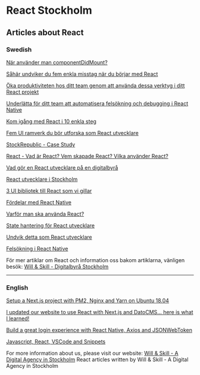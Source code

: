 # React Stockholm 

## Articles about React

### Swedish

[När använder man componentDidMount?](https://www.willandskill.se/artiklar/naer-anvaender-man-componentdidmount)

[Såhär undviker du fem enkla misstag när du börjar med React](https://www.willandskill.se/artiklar/undvik-detta-som-react-utvecklare)

[Öka produktiviteten hos ditt team genom att använda dessa verktyg i ditt React projekt](https://www.willandskill.se/artiklar/snabbare-leveranser-med-react)

[Underlätta för ditt team att automatisera felsökning och debugging i React Native](https://www.willandskill.se/artiklar/debugging-i-react-native)

[Kom igång med React i 10 enkla steg](https://www.willandskill.se/artiklar/kom-igang-med-react-i-10-enkla-steg)

[Fem UI ramverk du bör utforska som React utvecklare](https://www.willandskill.se/artiklar/5-ui-ramverk-foer-react-utvecklare)


[StockRepublic - Case Study](https://www.willandskill.se/artiklar/stockrepublic-hemsida-nextjs-tailwind-storyblok-headless-cms)

[React - Vad är React? Vem skapade React? Vilka använder React?](https://www.willandskill.se/artiklar/react)

[Vad gör en React utvecklare på en digitalbyrå](https://www.willandskill.se/artiklar/react-utvecklare-pa-en-digitalbyra-i-stockholm)

[React utvecklare i Stockholm](https://www.willandskill.se/artiklar/react-utvecklare-i-stockholm)

[3 UI bibliotek till React som vi gillar](https://www.willandskill.se/artiklar/3-ui-bibliotek-vi-gillar-foer-react)

[Fördelar med React Native](https://www.willandskill.se/artiklar/foerdelar-med-react-native)

[Varför man ska använda React?](https://www.willandskill.se/artiklar/varfoer-ska-man-anvaenda-react)

[State hantering för React utvecklare](https://www.willandskill.se/artiklar/state-hantering-foer-react-utvecklare)

[Undvik detta som React utvecklare](https://www.willandskill.se/artiklar/undvik-detta-som-react-utvecklare)

[Felsökning i React Native](https://www.willandskill.se/artiklar/debugging-i-react-native)

För mer artiklar om React och information oss bakom artiklarna, vänligen besök: [Will & Skill - Digitalbyrå Stockholm](https://www.willandskill.se/sv/)

---

### English

[Setup a Next.js project with PM2, Nginx and Yarn on Ubuntu 18.04](https://www.willandskill.se/en/setup-a-next-js-project-with-pm2-nginx-and-yarn-on-ubuntu-18-04/)

[I updated our website to use React with Next.js and DatoCMS... here is what I learned!](https://www.willandskill.se/en/i-updated-our-website-to-use-react-with-next-js-and-datocms-here-is-what-i-learne/)

[Build a great login experience with React Native, Axios and JSONWebToken](https://www.willandskill.se/en/build-a-great-login-experience-with-react-native/)

[Javascript, React, VSCode and Snippets](https://www.willandskill.se/en/javascript-react-vscode-and-snippets/)

For more information about us, please visit our website: [Will & Skill - A Digital Agency in Stockholm](https://www.willandskill.se/en/)
React articles written by Will &amp; Skill - A Digital Agency in Stockholm

